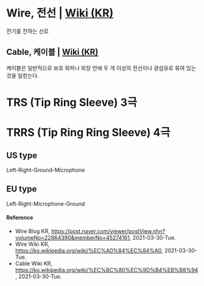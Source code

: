 # Wire, 전선 | [Wiki (KR)](https://ko.wikipedia.org/wiki/%EC%A0%84%EC%84%A0)
전기를 전하는 선로

## Cable, 케이블 | [Wiki (KR)](https://ko.wikipedia.org/wiki/%EC%BC%80%EC%9D%B4%EB%B8%94)
케이블은 일반적으로 보호 외피나 외장 안에 두 개 이상의 전선이나 광섬유로 묶여 있는 것을 일컫는다.

# TRS (Tip Ring Sleeve) 3극 

# TRRS (Tip Ring Ring Sleeve) 4극

## US type
Left-Right-Ground-Microphone

## EU type
Left-Right-Microphone-Ground

#### Reference
- Wire Blog KR, https://post.naver.com/viewer/postView.nhn?volumeNo=22864390&memberNo=45274161, 2021-03-30-Tue.
- Wire Wiki KR, https://ko.wikipedia.org/wiki/%EC%A0%84%EC%84%A0, 2021-03-30-Tue.
- Cable Wiki KR, https://ko.wikipedia.org/wiki/%EC%BC%80%EC%9D%B4%EB%B8%94, 2021-03-30-Tue.
